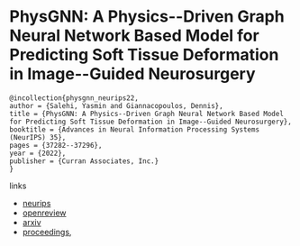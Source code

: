 # PhysGNN: A Physics--Driven Graph Neural Network Based Model for Predicting Soft Tissue Deformation in Image--Guided Neurosurgery

```
@incollection{physgnn_neurips22,
author = {Salehi, Yasmin and Giannacopoulos, Dennis},
title = {PhysGNN: A Physics--Driven Graph Neural Network Based Model for Predicting Soft Tissue Deformation in Image--Guided Neurosurgery},
booktitle = {Advances in Neural Information Processing Systems (NeurIPS) 35},
pages = {37282--37296},
year = {2022},
publisher = {Curran Associates, Inc.}
}
```

links
- [neurips](https://nips.cc/Conferences/2022/Schedule?showEvent=53221)
- [openreview](https://openreview.net/forum?id=yZgxl3bgumu)
- [arxiv](https://arxiv.org/abs/2109.04352)
- [proceedings](https://papers.nips.cc//paper_files/paper/2022/hash/f200119a40846e508954abcd61f5f3fd-Abstract-Conference.html),
